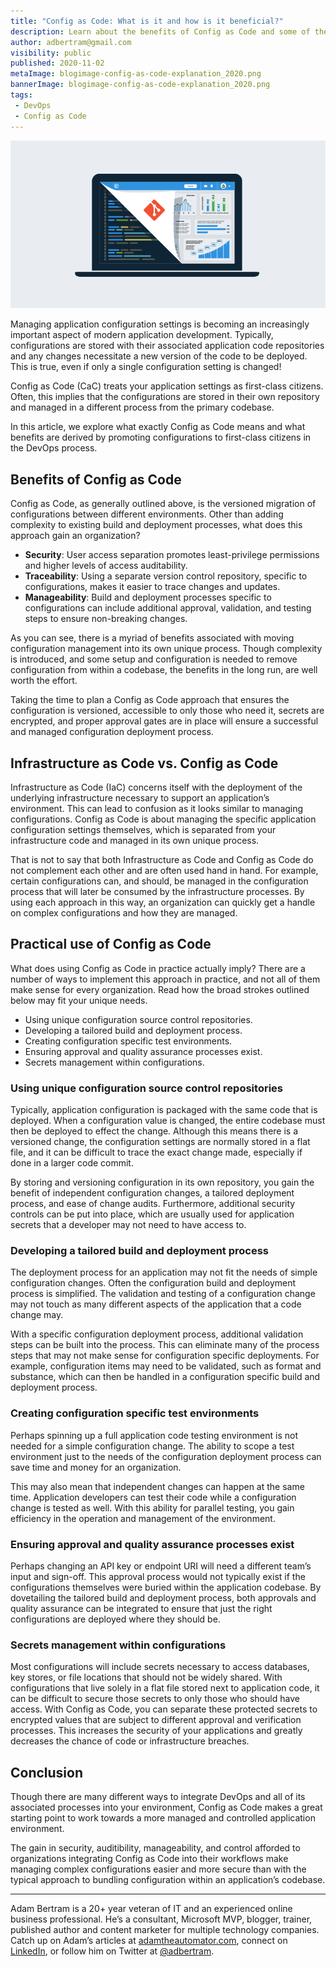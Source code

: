```yaml
---
title: "Config as Code: What is it and how is it beneficial?"
description: Learn about the benefits of Config as Code and some of the considerations to understand when implementing Config as Code.
author: adbertram@gmail.com
visibility: public
published: 2020-11-02
metaImage: blogimage-config-as-code-explanation_2020.png
bannerImage: blogimage-config-as-code-explanation_2020.png
tags:
 - DevOps
 - Config as Code
---
```


![Config as Code: What is it and how is it beneficial?](blogimage-config-as-code-explanation_2020.png)

Managing application configuration settings is becoming an increasingly important aspect of modern application development. Typically, configurations are stored with their associated application code repositories and any changes necessitate a new version of the code to be deployed. This is true, even if only a single configuration setting is changed!

Config as Code (CaC) treats your application settings as first-class citizens. Often, this implies that the configurations are stored in their own repository and managed in a different process from the primary codebase.

In this article, we explore what exactly Config as Code means and what benefits are derived by promoting configurations to first-class citizens in the DevOps process.

## Benefits of Config as Code

Config as Code, as generally outlined above, is the versioned migration of configurations between different environments. Other than adding complexity to existing build and deployment processes, what does this approach gain an organization?

- **Security**: User access separation promotes least-privilege permissions and higher levels of access auditability.
- **Traceability**: Using a separate version control repository, specific to configurations, makes it easier to trace changes and updates.
- **Manageability**: Build and deployment processes specific to configurations can include additional approval, validation, and testing steps to ensure non-breaking changes.

As you can see, there is a myriad of benefits associated with moving configuration management into its own unique process. Though complexity is introduced, and some setup and configuration is needed to remove configuration from within a codebase, the benefits in the long run, are well worth the effort.

Taking the time to plan a Config as Code approach that ensures the configuration is versioned, accessible to only those who need it, secrets are encrypted, and proper approval gates are in place will ensure a successful and managed configuration deployment process.

## Infrastructure as Code vs. Config as Code

Infrastructure as Code (IaC) concerns itself with the deployment of the underlying infrastructure necessary to support an application’s environment. This can lead to confusion as it looks similar to managing configurations. Config as Code is about managing the specific application configuration settings themselves, which is separated from your infrastructure code and managed in its own unique process.

That is not to say that both Infrastructure as Code and Config as Code do not complement each other and are often used hand in hand. For example, certain configurations can, and should, be managed in the configuration process that will later be consumed by the infrastructure processes. By using each approach in this way, an organization can quickly get a handle on complex configurations and how they are managed.

## Practical use of Config as Code

What does using Config as Code in practice actually imply? There are a number of ways to implement this approach in practice, and not all of them make sense for every organization. Read how the broad strokes outlined below may fit your unique needs.

- Using unique configuration source control repositories.
- Developing a tailored build and deployment process.
- Creating configuration specific test environments.
- Ensuring approval and quality assurance processes exist.
- Secrets management within configurations.

### Using unique configuration source control repositories

Typically, application configuration is packaged with the same code that is deployed. When a configuration value is changed, the entire codebase must then be deployed to effect the change. Although this means there is a versioned change, the configuration settings are normally stored in a flat file, and it can be difficult to trace the exact change made, especially if done in a larger code commit.

By storing and versioning configuration in its own repository, you gain the benefit of independent configuration changes, a tailored deployment process, and ease of change audits. Furthermore, additional security controls can be put into place, which are usually used for application secrets that a developer may not need to have access to.

### Developing a tailored build and deployment process

The deployment process for an application may not fit the needs of simple configuration changes. Often the configuration build and deployment process is simplified. The validation and testing of a configuration change may not touch as many different aspects of the application that a code change may.

With a specific configuration deployment process, additional validation steps can be built into the process. This can eliminate many of the process steps that may not make sense for configuration specific deployments. For example, configuration items may need to be validated, such as format and substance, which can then be handled in a configuration specific build and deployment process.

### Creating configuration specific test environments

Perhaps spinning up a full application code testing environment is not needed for a simple configuration change. The ability to scope a test environment just to the needs of the configuration deployment process can save time and money for an organization.

This may also mean that independent changes can happen at the same time. Application developers can test their code while a configuration change is tested as well. With this ability for parallel testing, you gain efficiency in the operation and management of the environment.

### Ensuring approval and quality assurance processes exist

Perhaps changing an API key or endpoint URI will need a different team’s input and sign-off. This approval process would not typically exist if the configurations themselves were buried within the application codebase. By dovetailing the tailored build and deployment process, both approvals and quality assurance can be integrated to ensure that just the right configurations are deployed where they should be.

### Secrets management within configurations

Most configurations will include secrets necessary to access databases, key stores, or file locations that should not be widely shared. With configurations that live solely in a flat file stored next to application code, it can be difficult to secure those secrets to only those who should have access. With Config as Code, you can separate these protected secrets to encrypted values that are subject to different approval and verification processes. This increases the security of your applications and greatly decreases the chance of code or infrastructure breaches.

## Conclusion

Though there are many different ways to integrate DevOps and all of its associated processes into your environment, Config as Code makes a great starting point to work towards a more managed and controlled application environment.

The gain in security, auditibility, manageability, and control afforded to organizations integrating Config as Code into their workflows make managing complex configurations easier and more secure than with the typical approach to bundling configuration within an application’s codebase.

---

Adam Bertram is a 20+ year veteran of IT and an experienced online business professional. He’s a consultant, Microsoft MVP, blogger, trainer, published author and content marketer for multiple technology companies. Catch up on Adam’s articles at [adamtheautomator.com](http://adamtheautomator.com/), connect on [LinkedIn](https://www.linkedin.com/in/adbertram), or follow him on Twitter at [@adbertram](https://twitter.com/adbertram).
